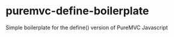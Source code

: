 puremvc-define-boilerplate
==========================

Simple boilerplate for the define() version of PureMVC Javascript